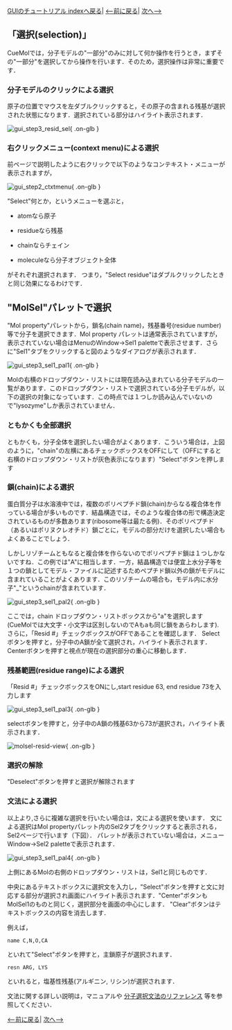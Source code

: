 [GUIのチュートリアル indexへ戻る](../../../Documents/GUIのチュートリアル/)|
[&lt;--前に戻る](../../../Documents/GUIのチュートリアル/Step2)|
[次へ--&gt;](../../../Documents/GUIのチュートリアル/Step4)



## 「選択(selection)」
CueMolでは，分子モデルの"一部分"のみに対して何か操作を行うとき，まずその"一部分"を選択してから操作を行います．そのため，選択操作は非常に重要です． 

### 分子モデルのクリックによる選択
原子の位置でマウスを左ダブルクリックすると，その原子の含まれる残基が選択された状態になります．選択されている部分はハイライト表示されます．

![gui_step3_resid_sel](../../../assets/images/Documents/GUIのチュートリアル/Step3/gui_step3_resid_sel.png){ .on-glb }

### 右クリックメニュー(context menu)による選択
前ページで説明したように右クリックで以下のようなコンテキスト・メニューが
表示されますが，

![gui_step2_ctxtmenu](../../../assets/images/Documents/GUIのチュートリアル/Step3/gui_step2_ctxtmenu.png){ .on-glb }

"Select"何とか，というメニューを選ぶと，

-  atomなら原子

-  residueなら残基

-  chainならチェイン

-  moleculeなら分子オブジェクト全体

がそれぞれ選択されます．
つまり，"Select residue"はダブルクリックしたときと同じ効果になるわけです．

## "MolSel"パレットで選択
"Mol property"パレットから，鎖名(chain name)，残基番号(residue number)等で分子を選択できます．Mol property パレットは通常表示されていますが，表示されていない場合はMenuのWindow→Sel1 paletteで表示させます．さらに"Sel1"タブをクリックすると図のようなダイアログが表示されます．

![gui_step3_sel1_pal1](../../../assets/images/Documents/GUIのチュートリアル/Step3/gui_step3_sel1_pal1.png){ .on-glb }


Molの右横のドロップダウン・リストには現在読み込まれている分子モデルの一覧があります．このドロップダウン・リストで選択されている分子モデルが，以下の選択の対象になっています．この時点では１つしか読み込んでいないので"lysozyme"しか表示されていません．

### ともかくも全部選択
ともかくも，分子全体を選択したい場合がよくあります．こういう場合は，上図のように，"chain"の左横にあるチェックボックスをOFFにして（OFFにすると右横のドロップダウン・リストが灰色表示になります）"Select"ボタンを押します

### 鎖(chain)による選択
蛋白質分子は水溶液中では，複数のポリペプチド鎖(chain)からなる複合体を作っている場合が多いものです．結晶構造では，そのような複合体の形で構造決定されているものが多数あります(ribosome等は最たる例)．そのポリペプチド（あるいはポリヌクレオチド）鎖ごとに，モデルの部分だけを選択したい場合もよくあることでしょう．

しかしリゾチームともなると複合体を作らないのでポリペプチド鎖は１つしかないですね．この例では"A"に相当します．一方，結晶構造では便宜上水分子等を１つの鎖としてモデル・ファイルに記述するためペプチド鎖以外の鎖がモデルに含まれていることがよくあります．このリゾチームの場合も，モデル内に水分子"_"というchainが含まれています．

![gui_step3_sel1_pal2](../../../assets/images/Documents/GUIのチュートリアル/Step3/gui_step3_sel1_pal2.png){ .on-glb }

ここでは，chain ドロップダウン・リストボックスから"a"を選択します(CueMolでは大文字・小文字は区別しないのでAもaも同じ鎖をあらわします). 
さらに，「Resid #」チェックボックスがOFFであることを確認します．
Selectボタンを押すと，分子中のA鎖が全て選択され，ハイライト表示されます． Centerボタンを押すと視点が現在の選択部分の重心に移動します．

### 残基範囲(residue range)による選択
「Resid #」チェックボックスをONにし,start residue 63, end residue 73を入力します

![gui_step3_sel1_pal3](../../../assets/images/Documents/GUIのチュートリアル/Step3/gui_step3_sel1_pal3.png){ .on-glb }

selectボタンを押すと，分子中のA鎖の残基63から73が選択され，ハイライト表示されます．

![molsel-resid-view](../../../assets/images/Documents/GUIのチュートリアル/Step3/molsel-resid-view.jpg){ .on-glb }



### 選択の解除
"Deselect"ボタンを押すと選択が解除されます

### 文法による選択
以上より,さらに複雑な選択を行いたい場合は，文による選択を使います．
文による選択はMol propertyパレット内のSel2タブをクリックすると表示される，Sel2ページで行います（下図）．
パレットが表示されていない場合は，メニューWindow-&gt;Sel2 paletteで表示されます．

![gui_step3_sel1_pal4](../../../assets/images/Documents/GUIのチュートリアル/Step3/gui_step3_sel1_pal4.png){ .on-glb }

上側にあるMolの右側のドロップダウン・リストは，Sel1と同じものです．

中央にあるテキストボックスに選択文を入力し，"Select"ボタンを押すと文に対応する部分が選択され画面にハイライト表示されます．"Center"ボタンもMolSel1のものと同じく，選択部分を画面の中心にします． "Clear"ボタンはテキストボックスの内容を消去します．

例えば，
```
name C,N,O,CA
```
といれて"Select"ボタンを押すと，主鎖原子が選択されます．
```
resn ARG, LYS
```
といれると，塩基性残基(アルギニン, リシン)が選択されます．

文法に関する詳しい説明は，マニュアルや
[分子選択文法のリファレンス](../../../Documents/MolSelSyntax)
等を参照してください．

[&lt;--前に戻る](../../../Documents/GUIのチュートリアル/Step2)|
[次へ--&gt;](../../../Documents/GUIのチュートリアル/Step4)
